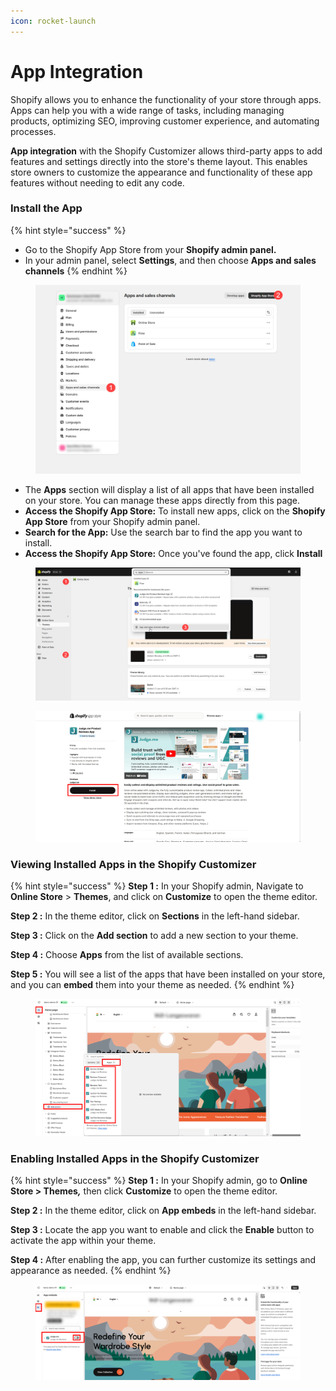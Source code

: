 ```yaml
---
icon: rocket-launch
---
```


# App Integration

Shopify allows you to enhance the functionality of your store through apps. Apps can help you with a wide range of tasks, including managing products, optimizing SEO, improving customer experience, and automating processes.

**App integration** with the Shopify Customizer allows third-party apps to add features and settings directly into the store's theme layout. This enables store owners to customize the appearance and functionality of these app features without needing to edit any code.

### **Install the App**

{% hint style="success" %}
* Go to the Shopify App Store from your **Shopify admin panel.**
* In your admin panel, select **Settings**, and then choose **Apps and sales channels**
{% endhint %}

<figure><img src="../.gitbook/assets/app-inter-01.jpg" alt=""><figcaption></figcaption></figure>

* The **Apps** section will display a list of all apps that have been installed on your store. You can manage these apps directly from this page.
* **Access the Shopify App Store:** To install new apps, click on the **Shopify App Store** from your Shopify admin panel.
* **Search for the App:** Use the search bar to find the app you want to install.
* **Access the Shopify App Store:** Once you've found the app, click **Install**

<figure><img src="../.gitbook/assets/app-inter.jpg" alt=""><figcaption></figcaption></figure>

<figure><img src="../.gitbook/assets/app-install-01.png" alt=""><figcaption></figcaption></figure>

### **Viewing Installed Apps in the Shopify Customizer**

{% hint style="success" %}
**Step 1 :** In your Shopify admin, Navigate to **Online Store** > **Themes**, and click on **Customize** to open the theme editor.

**Step 2 :** In the theme editor, click on **Sections** in the left-hand sidebar.

**Step 3 :** Click on the **Add section** to add a new section to your theme.

**Step 4 :** Choose **Apps** from the list of available sections.

**Step 5 :** You will see a list of the apps that have been installed on your store, and you can  **embed** them into your theme as needed.
{% endhint %}

<figure><img src="../.gitbook/assets/app-install-03.png" alt=""><figcaption></figcaption></figure>

### **Enabling Installed Apps in the Shopify Customizer**

{% hint style="success" %}
**Step 1 :** In your Shopify admin, go to **Online Store > Themes**_**,**_ then click **Customize** to open the theme editor.

**Step 2 :** In the theme editor, click on **App embeds** in the left-hand sidebar.

**Step 3 :** Locate the app you want to enable and click the **Enable** button to activate the app within your theme.

**Step 4 :** After enabling the app, you can further customize its settings and appearance as needed.
{% endhint %}

<figure><img src="../.gitbook/assets/app-install-04.png" alt=""><figcaption></figcaption></figure>
